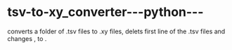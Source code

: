 # tsv-to-xy_converter---python---
converts a folder of .tsv files to .xy files, delets first line of the .tsv files and changes , to .
